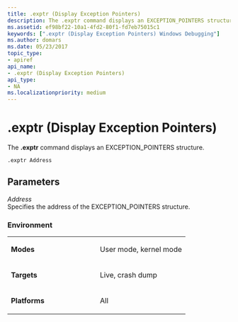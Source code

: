 ```yaml
---
title: .exptr (Display Exception Pointers)
description: The .exptr command displays an EXCEPTION_POINTERS structure.
ms.assetid: ef98bf22-10a1-4fd2-80f1-fd7eb75015c1
keywords: [".exptr (Display Exception Pointers) Windows Debugging"]
ms.author: domars
ms.date: 05/23/2017
topic_type:
- apiref
api_name:
- .exptr (Display Exception Pointers)
api_type:
- NA
ms.localizationpriority: medium
---
```


# .exptr (Display Exception Pointers)


The **.exptr** command displays an EXCEPTION\_POINTERS structure.

```dbgcmd
.exptr Address
```

## <span id="ddk_meta_display_exception_pointers_dbg"></span><span id="DDK_META_DISPLAY_EXCEPTION_POINTERS_DBG"></span>Parameters


<span id="_______Address______"></span><span id="_______address______"></span><span id="_______ADDRESS______"></span> *Address*   
Specifies the address of the EXCEPTION\_POINTERS structure.

### <span id="Environment"></span><span id="environment"></span><span id="ENVIRONMENT"></span>Environment

<table>
<colgroup>
<col width="50%" />
<col width="50%" />
</colgroup>
<tbody>
<tr class="odd">
<td align="left"><p><strong>Modes</strong></p></td>
<td align="left"><p>User mode, kernel mode</p></td>
</tr>
<tr class="even">
<td align="left"><p><strong>Targets</strong></p></td>
<td align="left"><p>Live, crash dump</p></td>
</tr>
<tr class="odd">
<td align="left"><p><strong>Platforms</strong></p></td>
<td align="left"><p>All</p></td>
</tr>
</tbody>
</table>

 

 

 





